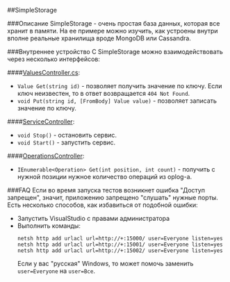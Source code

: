 ##SimpleStorage

###Описание
SimpleStorage - очень простая база данных, которая все хранит в памяти.
На ее примере можно изучить, как устроены внутри вполне реальные хранилища вроде MongoDB или Cassandra.

###Внутреннее устройство
С SimpleStorage можно взаимодействовать через несколько интерфейсов:

####[ValuesController.cs](SimpleStorage/SimpleStorage/Controllers/ValuesController.cs):

* `Value Get(string id)` - позволяет получить значение по ключу. Если ключ неизвестен, то в ответ возвращается `404 Not Found`.
* `void Put(string id, [FromBody] Value value)` - позволяет записать значение по ключу.

####[ServiceController](SimpleStorage/SimpleStorage/Controllers/ServiceController.cs):

* `void Stop()` - остановить сервис.
* `void Start()` - запустить сервис.

####[OperationsController](SimpleStorage/SimpleStorage/Controllers/ServiceController.cs):

* `IEnumerable<Operation> Get(int position, int count)` - получить с нужной позиции нужное количество операций из oplog-а.

###FAQ
Если во время запуска тестов возникнет ошибка "Доступ запрещен", значит, приложению запрещено "слушать" нужные порты. Есть несколько способов, как избавиться от подобной ошибки:

* Запустить VisualStudio с правами администратора
* Выполнить команды:
  ```
  netsh http add urlacl url=http://+:15000/ user=Everyone listen=yes
  netsh http add urlacl url=http://+:15001/ user=Everyone listen=yes
  netsh http add urlacl url=http://+:15002/ user=Everyone listen=yes
  ```
  Если у вас "русская" Windows, то может помочь заменить `user=Everyone` на `user=Все`.
